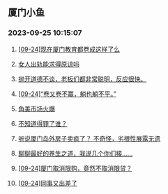 ## 厦门小鱼 
### 2023-09-25 10:15:07

1. [[09-24]现在厦门教育都卷成这样了么](http://bbs.xmfish.com/read-htm-tid-18078243.html)

2. [女人出轨能求得原谅吗](http://bbs.xmfish.com/read-htm-tid-18078342.html)

3. [抛开道德不谈，老板们都非常聪明，反应很快。](http://bbs.xmfish.com/read-htm-tid-18078144.html)

4. [[09-24]“卷又卷不赢，躺也躺不平。”](http://bbs.xmfish.com/read-htm-tid-18078236.html)

5. [角美市场火爆](http://bbs.xmfish.com/read-htm-tid-18078377.html)

6. [不知道得罪了谁？](http://bbs.xmfish.com/read-htm-tid-18078371.html)

7. [听说厦门岛外房子卖疯了？ 不奇怪，劣根性展露无遗](http://bbs.xmfish.com/read-htm-tid-18078442.html)

8. [聊聊最好的养生之道，我说几个你们接……](http://bbs.xmfish.com/read-htm-tid-18078424.html)

9. [[09-24]厦门取消限购，竟然不取消限贷？](http://bbs.xmfish.com/read-htm-tid-18078486.html)

10. [[09-24]同事又出差了](http://bbs.xmfish.com/read-htm-tid-18078147.html)

